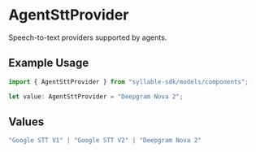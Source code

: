# AgentSttProvider

Speech-to-text providers supported by agents.

## Example Usage

```typescript
import { AgentSttProvider } from "syllable-sdk/models/components";

let value: AgentSttProvider = "Deepgram Nova 2";
```

## Values

```typescript
"Google STT V1" | "Google STT V2" | "Deepgram Nova 2"
```